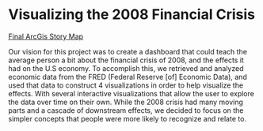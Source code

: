 # Visualizing the 2008 Financial Crisis

[Final ArcGis Story Map](https://storymaps.arcgis.com/stories/3927d1b824094b6194fabebeb47d2ce3)

Our vision for this project was to create a dashboard that could teach the average person a bit about the financial crisis of 2008, and the effects it had on the U.S economy. To accomplish this, we retrieved and analyzed economic data from the FRED (Federal Reserve [of] Economic Data), and used that data to construct 4 visualizations in order to help visualize the effects. With several interactive visualizations that allow the user to explore the data over time on their own. While the 2008 crisis had many moving parts and a cascade of downstream effects, we decided to focus on the simpler concepts that people were more likely to recognize and relate to. 
